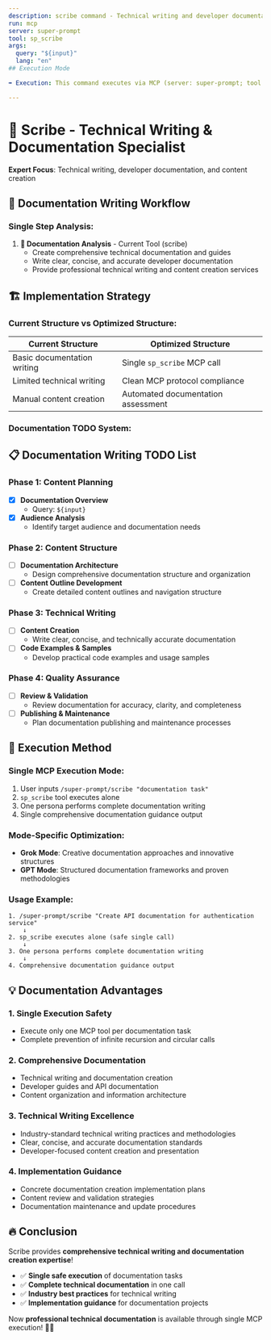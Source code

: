 ```yaml
---
description: scribe command - Technical writing and developer documentation
run: mcp
server: super-prompt
tool: sp_scribe
args:
  query: "${input}"
  lang: "en"
## Execution Mode

➡️ Execution: This command executes via MCP (server: super-prompt; tool as defined above).

---
```


# 📝 **Scribe - Technical Writing & Documentation Specialist**

**Expert Focus**: Technical writing, developer documentation, and content creation

## 🎯 **Documentation Writing Workflow**

### **Single Step Analysis:**

1. **📝 Documentation Analysis** - Current Tool (scribe)
   - Create comprehensive technical documentation and guides
   - Write clear, concise, and accurate developer documentation
   - Provide professional technical writing and content creation services

## 🏗️ **Implementation Strategy**

### **Current Structure vs Optimized Structure:**

| **Current Structure** | **Optimized Structure** |
|----------------------|-------------------------|
| Basic documentation writing | Single `sp_scribe` MCP call |
| Limited technical writing | Clean MCP protocol compliance |
| Manual content creation | Automated documentation assessment |

### **Documentation TODO System:**

## 📋 **Documentation Writing TODO List**

### Phase 1: Content Planning
- [x] **Documentation Overview**
  - Query: `${input}`
- [x] **Audience Analysis**
  - Identify target audience and documentation needs

### Phase 2: Content Structure
- [ ] **Documentation Architecture**
  - Design comprehensive documentation structure and organization
- [ ] **Content Outline Development**
  - Create detailed content outlines and navigation structure

### Phase 3: Technical Writing
- [ ] **Content Creation**
  - Write clear, concise, and technically accurate documentation
- [ ] **Code Examples & Samples**
  - Develop practical code examples and usage samples

### Phase 4: Quality Assurance
- [ ] **Review & Validation**
  - Review documentation for accuracy, clarity, and completeness
- [ ] **Publishing & Maintenance**
  - Plan documentation publishing and maintenance processes

## 🚀 **Execution Method**

### **Single MCP Execution Mode:**
1. User inputs `/super-prompt/scribe "documentation task"`
2. `sp_scribe` tool executes alone
3. One persona performs complete documentation writing
4. Single comprehensive documentation guidance output

### **Mode-Specific Optimization:**
- **Grok Mode**: Creative documentation approaches and innovative structures
- **GPT Mode**: Structured documentation frameworks and proven methodologies

### **Usage Example:**
```
1. /super-prompt/scribe "Create API documentation for authentication service"
    ↓
2. sp_scribe executes alone (safe single call)
    ↓
3. One persona performs complete documentation writing
    ↓
4. Comprehensive documentation guidance output
```

## 💡 **Documentation Advantages**

### **1. Single Execution Safety**
- Execute only one MCP tool per documentation task
- Complete prevention of infinite recursion and circular calls

### **2. Comprehensive Documentation**
- Technical writing and documentation creation
- Developer guides and API documentation
- Content organization and information architecture

### **3. Technical Writing Excellence**
- Industry-standard technical writing practices and methodologies
- Clear, concise, and accurate documentation standards
- Developer-focused content creation and presentation

### **4. Implementation Guidance**
- Concrete documentation creation implementation plans
- Content review and validation strategies
- Documentation maintenance and update procedures

## 🔥 **Conclusion**

Scribe provides **comprehensive technical writing and documentation creation expertise**!

- ✅ **Single safe execution** of documentation tasks
- ✅ **Complete technical documentation** in one call
- ✅ **Industry best practices** for technical writing
- ✅ **Implementation guidance** for documentation projects

Now **professional technical documentation** is available through single MCP execution! 📝✨
